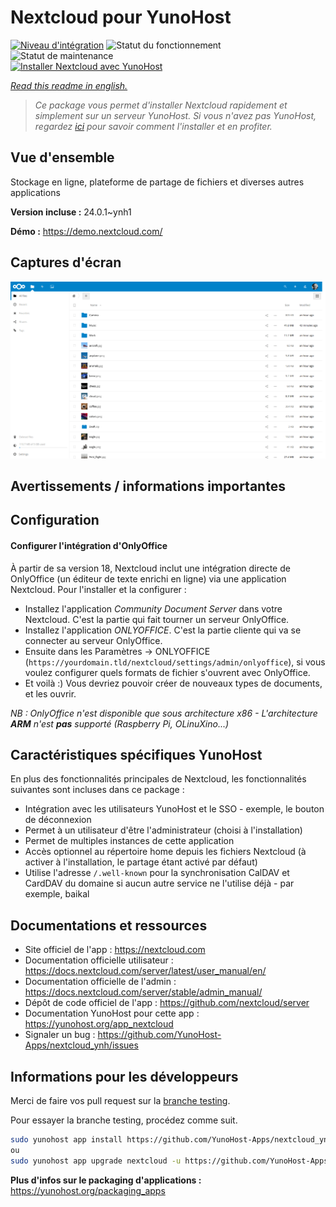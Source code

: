 <!--
N.B.: This README was automatically generated by https://github.com/YunoHost/apps/tree/master/tools/README-generator
It shall NOT be edited by hand.
-->

# Nextcloud pour YunoHost

[![Niveau d'intégration](https://dash.yunohost.org/integration/nextcloud.svg)](https://dash.yunohost.org/appci/app/nextcloud) ![Statut du fonctionnement](https://ci-apps.yunohost.org/ci/badges/nextcloud.status.svg) ![Statut de maintenance](https://ci-apps.yunohost.org/ci/badges/nextcloud.maintain.svg)  
[![Installer Nextcloud avec YunoHost](https://install-app.yunohost.org/install-with-yunohost.svg)](https://install-app.yunohost.org/?app=nextcloud)

*[Read this readme in english.](./README.md)*

> *Ce package vous permet d'installer Nextcloud rapidement et simplement sur un serveur YunoHost.
Si vous n'avez pas YunoHost, regardez [ici](https://yunohost.org/#/install) pour savoir comment l'installer et en profiter.*

## Vue d'ensemble

Stockage en ligne, plateforme de partage de fichiers et diverses autres applications

**Version incluse :** 24.0.1~ynh1

**Démo :** https://demo.nextcloud.com/

## Captures d'écran

![Capture d'écran de Nextcloud](./doc/screenshots/screenshot.png)

## Avertissements / informations importantes

## Configuration

#### Configurer l'intégration d'OnlyOffice

À partir de sa version 18, Nextcloud inclut une intégration directe de OnlyOffice (un éditeur de texte enrichi en ligne) via une application Nextcloud.
Pour l'installer et la configurer :
- Installez l'application *Community Document Server* dans votre Nextcloud. C'est la partie qui fait tourner un serveur OnlyOffice.
- Installez l'application *ONLYOFFICE*. C'est la partie cliente qui va se connecter au serveur OnlyOffice.
- Ensuite dans les Paramètres -> ONLYOFFICE (`https://yourdomain.tld/nextcloud/settings/admin/onlyoffice`), si vous voulez configurer quels formats de fichier s'ouvrent avec OnlyOffice.
- Et voilà :) Vous devriez pouvoir créer de nouveaux types de documents, et les ouvrir.
    
*NB : OnlyOffice n'est disponible que sous architecture x86 - L'architecture **ARM** n'est **pas** supporté (Raspberry Pi, OLinuXino...)*

## Caractéristiques spécifiques YunoHost

En plus des fonctionnalités principales de Nextcloud, les fonctionnalités suivantes sont incluses dans ce package :

 * Intégration avec les utilisateurs YunoHost et le SSO - exemple, le bouton de déconnexion
 * Permet à un utilisateur d'être l'administrateur (choisi à l'installation)
 * Permet de multiples instances de cette application
 * Accès optionnel au répertoire home depuis les fichiers Nextcloud (à activer à l'installation, le partage étant activé par défaut)
 * Utilise l'adresse `/.well-known` pour la synchronisation CalDAV et CardDAV du domaine si aucun autre service ne l'utilise déjà - par exemple, baikal

## Documentations et ressources

* Site officiel de l'app : <https://nextcloud.com>
* Documentation officielle utilisateur : <https://docs.nextcloud.com/server/latest/user_manual/en/>
* Documentation officielle de l'admin : <https://docs.nextcloud.com/server/stable/admin_manual/>
* Dépôt de code officiel de l'app : <https://github.com/nextcloud/server>
* Documentation YunoHost pour cette app : <https://yunohost.org/app_nextcloud>
* Signaler un bug : <https://github.com/YunoHost-Apps/nextcloud_ynh/issues>

## Informations pour les développeurs

Merci de faire vos pull request sur la [branche testing](https://github.com/YunoHost-Apps/nextcloud_ynh/tree/testing).

Pour essayer la branche testing, procédez comme suit.

``` bash
sudo yunohost app install https://github.com/YunoHost-Apps/nextcloud_ynh/tree/testing --debug
ou
sudo yunohost app upgrade nextcloud -u https://github.com/YunoHost-Apps/nextcloud_ynh/tree/testing --debug
```

**Plus d'infos sur le packaging d'applications :** <https://yunohost.org/packaging_apps>
